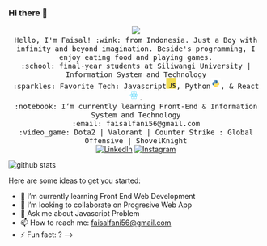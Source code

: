 ### Hi there 👋

<p align="center">
  <img src="https://images-wixmp-ed30a86b8c4ca887773594c2.wixmp.com/f/7ed03ee9-b8c0-463f-91e1-37c2041ce8fa/d66mbdr-40b86b27-8bf6-42f1-bbd1-05c6b18341fb.png?token=eyJ0eXAiOiJKV1QiLCJhbGciOiJIUzI1NiJ9.eyJzdWIiOiJ1cm46YXBwOiIsImlzcyI6InVybjphcHA6Iiwib2JqIjpbW3sicGF0aCI6IlwvZlwvN2VkMDNlZTktYjhjMC00NjNmLTkxZTEtMzdjMjA0MWNlOGZhXC9kNjZtYmRyLTQwYjg2YjI3LThiZjYtNDJmMS1iYmQxLTA1YzZiMTgzNDFmYi5wbmcifV1dLCJhdWQiOlsidXJuOnNlcnZpY2U6ZmlsZS5kb3dubG9hZCJdfQ.eHPA9uWeJy9euHOiCkzn8AB4QyyEetzwvphMvKRXPW4" width="400px">
  <br>
  <samp>
    Hello, I'm Faisal! :wink: from Indonesia.
    Just a Boy with infinity and beyond imagination. Beside's programming, I enjoy eating food and playing games.<br>
    :school: 
final-year students at Siliwangi University | Information System and Technology<br>
    :sparkles: Favorite Tech: Javascript<code><img height="20" src="https://raw.githubusercontent.com/github/explore/80688e429a7d4ef2fca1e82350fe8e3517d3494d/topics/javascript/javascript.png"></code>, Python<code><img height="20" src="https://raw.githubusercontent.com/github/explore/80688e429a7d4ef2fca1e82350fe8e3517d3494d/topics/python/python.png"></code>, & React<code><img height="20" src="https://raw.githubusercontent.com/github/explore/80688e429a7d4ef2fca1e82350fe8e3517d3494d/topics/react/react.png"></code>. <br>
    :notebook: I’m currently learning Front-End & Information System and Technology <br>
    :email:	faisalfani56@gmail.com <br>
    :video_game: Dota2 | Valorant | Counter Strike : Global Offensive | ShovelKnight <br>
  </samp>
  <a href="https://www.linkedin.com/in/faisal-al-isfahani-51a2561a6/" target="_blank"><img src="https://img.shields.io/badge/LinkedIn-%230077B5.svg?&style=flat-square&logo=linkedin&logoColor=white" alt="LinkedIn"></a>
<a href="https://www.instagram.com/bala2jagung/" target="_blank"><img src="https://img.shields.io/badge/Instagram-%23E4405F.svg?&style=flat-square&logo=instagram&logoColor=white" alt="Instagram"></a><br>
  
  ![github stats](https://github-readme-stats.vercel.app/api?username=faisalfani&show_icons=true)
</p>


Here are some ideas to get you started:

- 🌱 I’m currently learning Front End Web Development
- 👯 I’m looking to collaborate on Progresive Web App
- 💬 Ask me about Javascript Problem
- 📫 How to reach me: faisalfani56@gmail.com
- ⚡ Fun fact: ?
-->
